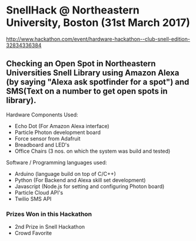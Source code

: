 # SnellHack @ Northeastern University, Boston (31st March 2017)
http://www.hackathon.com/event/hardware-hackathon--club-snell-edition-32834336384

## Checking an Open Spot in Northeastern Universities Snell Library using Amazon Alexa (by saying "Alexa ask spotfinder for a spot") and SMS(Text on a number to get open spots in library).

Hardware Components Used:

- Echo Dot (For Amazon Alexa interface)
- Particle Photon development board
- Force sensor from Adafruit
- Breadboard and LED's
- Office Chairs (3 nos. on which the system was build and tested)

Software / Programming languages used:

- Arduino (language build on top of C/C++)
- Python (For Backend and Alexa skill set development)
- Javascript (Node.js for setting and configuring Photon board)
- Particle Cloud API's
- Twilio SMS API

### Prizes Won in this Hackathon

- 2nd Prize in Snell Hackathon 
- Crowd Favorite

